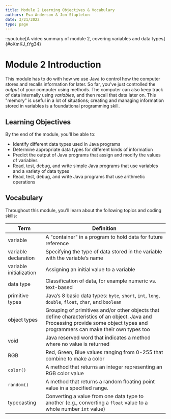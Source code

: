 ```yaml
---
title: Module 2 Learning Objectives & Vocabulary
authors: Eva Anderson & Jon Stapleton
date: 3/21/2022
type: page
---
```


::youtube[A video summary of module 2, covering variables and data types]{#oXmKJ_tYg34}

# Module 2 Introduction

This module has to do with how we use Java to control how the computer stores and recalls information for later. So far, you've just controlled the *output* of your computer using methods. The computer can also keep track of data internally using *variables*, and then recall that data later on. This "memory" is useful in a lot of situations; creating and managing information stored in variables is a foundational programming skill.

## Learning Objectives

By the end of the module, you'll be able to:

* Identify different data types used in Java programs
* Determine appropriate data types for different kinds of information
* Predict the output of Java programs that assign and modify the values of variables
* Read, test, debug, and write simple Java programs that use variables and a variety of data types
* Read, test, debug, and write Java programs that use arithmetic operations

## Vocabulary

Throughout this module, you'll learn about the following topics and coding skills:

| Term | Definition |
| ---- | ---------- |
| variable | A "container" in a program to hold data for future reference |
| variable declaration | Specifying the type of data stored in the variable with the variable’s name |
| variable initialization | Assigning an initial value to a variable |
| data type | Classification of data, for example numeric vs. text-based |
| primitive types | Java’s 8 basic data types: `byte`, `short`, `int`, `long`, `double`, `float`, `char`, and `boolean` |
| object types | Grouping of primitives and/or other objects that define characteristics of an object. Java and Processing provide some object types and programmers can make their own types too |
| void | Java reserved word that indicates a method where no value is returned |
| RGB | Red, Green, Blue values ranging from 0-255 that combine to make a color |
| `color()` | A method that returns an integer representing an RGB color value |
| `random()` | A method that returns a random floating point value in a specified range. |
| typecasting | Converting a value from one data type to another (e.g., converting a `float` value to a whole number `int` value) |

